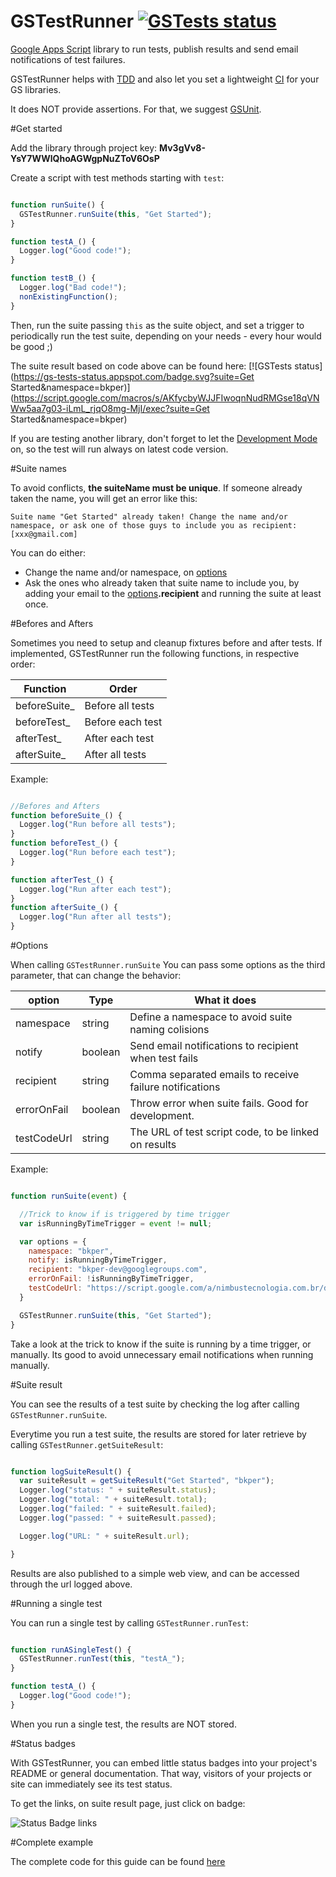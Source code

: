 [TDD]: http://en.wikipedia.org/wiki/Test-driven_development
[GSUnit]: https://sites.google.com/site/scriptsexamples/custom-methods/gsunit
[CI]: http://en.wikipedia.org/wiki/Continuous_integration
[Google Apps Script]: https://developers.google.com/apps-script/
[Development Mode]: https://developers.google.com/apps-script/guide_libraries#testAndDebug


# GSTestRunner  [![GSTests status](https://gs-tests-status.appspot.com/badge.svg?suite=GSTestRunner&namespace=bkper)](https://script.google.com/macros/s/AKfycbyWJJFIwoqnNudRMGse18qVNWw5aa7g03-iLmL_rjqO8mg-MjI/exec?suite=GSTestRunner&namespace=bkper)

[Google Apps Script] library to run tests, publish results and send email notifications of test failures.

GSTestRunner helps with [TDD] and also let you set a lightweight [CI] for your GS libraries.

It does NOT provide assertions. For that, we suggest [GSUnit].

#Get started

Add the library through project key: **Mv3gVv8-YsY7WWlQhoAGWgpNuZToV6OsP**

Create a script with test methods starting with `test`:

````javascript

function runSuite() {
  GSTestRunner.runSuite(this, "Get Started");
}

function testA_() {
  Logger.log("Good code!");
}

function testB_() {
  Logger.log("Bad code!");
  nonExistingFunction();
}


````

Then, run the suite passing `this` as the suite object, and set a trigger to periodically run the test suite, depending on your needs - every hour would be good ;)

The suite result based on code above can be found here: [![GSTests status](https://gs-tests-status.appspot.com/badge.svg?suite=Get Started&namespace=bkper)](https://script.google.com/macros/s/AKfycbyWJJFIwoqnNudRMGse18qVNWw5aa7g03-iLmL_rjqO8mg-MjI/exec?suite=Get Started&namespace=bkper)

If you are testing another library, don't forget to let the [Development Mode] on, so the test will run always on latest code version.

#Suite names

To avoid conflicts, **the suiteName must be unique**. If someone already taken the name, you will get an error like this:

 `Suite name "Get Started" already taken! Change the name and/or namespace, or ask one of those guys to include you as recipient: [xxx@gmail.com]`

You can do either:
 - Change the name and/or namespace, on [options](#options)
 - Ask the ones who already taken that suite name to include you, by adding your email to the [options](#options)**.recipient** and running the suite at least once.


#Befores and Afters

Sometimes you need to setup and cleanup fixtures before and after tests. If implemented, GSTestRunner run the following functions, in respective order:

Function      | Order
------------- | -------------
beforeSuite_  | Before all tests
beforeTest_   | Before each test
afterTest_    | After each test
afterSuite_   | After all tests

Example:

````javascript

//Befores and Afters
function beforeSuite_() {
  Logger.log("Run before all tests");
}
function beforeTest_() {
  Logger.log("Run before each test");
}

function afterTest_() {
  Logger.log("Run after each test");
}
function afterSuite_() {
  Logger.log("Run after all tests");
}

````

<a name="options"/>
#Options

When calling `GSTestRunner.runSuite` You can pass some options as the third parameter, that can change the behavior:


  option    |  Type   | What it does
----------- | ------- | ------------
namespace   | string  | Define a namespace to avoid suite naming colisions
notify      | boolean | Send email notifications to recipient when test fails
recipient   | string  | Comma separated emails to receive failure notifications
errorOnFail | boolean | Throw error when suite fails. Good for development.
testCodeUrl | string  | The URL of test script code, to be linked on results

Example:

````javascript

function runSuite(event) {

  //Trick to know if is triggered by time trigger
  var isRunningByTimeTrigger = event != null;

  var options = {
    namespace: "bkper",
    notify: isRunningByTimeTrigger,
    recipient: "bkper-dev@googlegroups.com",
    errorOnFail: !isRunningByTimeTrigger,
    testCodeUrl: "https://script.google.com/a/nimbustecnologia.com.br/d/19IiyKv3t5WlqDLcDWwMO8Y_eBeWaNJyP9kZiPSGECT8GCrbFlBw_28B-/edit",
  }

  GSTestRunner.runSuite(this, "Get Started");
}

````
Take a look at the trick to know if the suite is running by a time trigger, or manually. Its good to avoid unnecessary email notifications when running manually.

#Suite result

You can see the results of a test suite by checking the log after calling `GSTestRunner.runSuite`.

Everytime you run a test suite, the results are stored for later retrieve by calling `GSTestRunner.getSuiteResult`:

````javascript

function logSuiteResult() {
  var suiteResult = getSuiteResult("Get Started", "bkper");
  Logger.log("status: " + suiteResult.status);
  Logger.log("total: " + suiteResult.total);
  Logger.log("failed: " + suiteResult.failed);
  Logger.log("passed: " + suiteResult.passed);

  Logger.log("URL: " + suiteResult.url);

}

````
Results are also published to a simple web view, and can be accessed through the url logged above.

#Running a single test

You can run a single test by calling `GSTestRunner.runTest`:

````javascript

function runASingleTest() {
  GSTestRunner.runTest(this, "testA_");
}

function testA_() {
  Logger.log("Good code!");
}

````
When you run a single test, the results are NOT stored.

#Status badges

With GSTestRunner, you can embed little status badges into your project's README or general documentation. That way, visitors of your projects or site can immediately see its test status.

To get the links, on suite result page, just click on badge:

![Status Badge links](http://developers.bkper.com/images/docs/gsTestRunnerBadge.png)


#Complete example

The complete code for this guide can be found [here](https://script.google.com/a/nimbustecnologia.com.br/d/19IiyKv3t5WlqDLcDWwMO8Y_eBeWaNJyP9kZiPSGECT8GCrbFlBw_28B-/edit)



